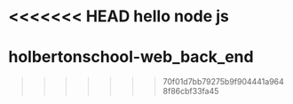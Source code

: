<<<<<<< HEAD
hello node js
=======
# holbertonschool-web_back_end
>>>>>>> 70f01d7bb79275b9f904441a9648f86cbf33fa45
